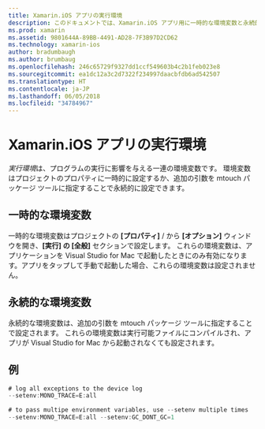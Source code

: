 ```yaml
---
title: Xamarin.iOS アプリの実行環境
description: このドキュメントでは、Xamarin.iOS アプリ用に一時的な環境変数と永続的な環境変数を設定する方法について説明します。 変数は、プロジェクトのプロパティで、または mtouch パッケージ ツールへの追加引数として指定することができます。
ms.prod: xamarin
ms.assetid: 9801644A-89BB-4491-AD28-7F3B97D2CD62
ms.technology: xamarin-ios
author: bradumbaugh
ms.author: brumbaug
ms.openlocfilehash: 246c65729f9327dd1ccf549603b4c2b1feb023e8
ms.sourcegitcommit: ea1dc12a3c2d7322f234997daacbfdb6ad542507
ms.translationtype: HT
ms.contentlocale: ja-JP
ms.lasthandoff: 06/05/2018
ms.locfileid: "34784967"
---
```

# <a name="execution-environment-for-xamarinios-apps"></a>Xamarin.iOS アプリの実行環境

*実行環境*は、プログラムの実行に影響を与える一連の環境変数です。 環境変数はプロジェクトのプロパティに一時的に設定するか、追加の引数を mtouch パッケージ ツールに指定することで永続的に設定できます。

## <a name="temporary-environment-variables"></a>一時的な環境変数

一時的な環境変数はプロジェクトの **[プロパティ]** / から **[オプション]** ウィンドウを開き、**[実行] の [全般]** セクションで設定します。 これらの環境変数は、アプリケーションを Visual Studio for Mac で起動したときにのみ有効になります。アプリをタップして手動で起動した場合、これらの環境変数は設定されません。

## <a name="permanent-environment-variables"></a>永続的な環境変数

永続的な環境変数は、追加の引数を mtouch パッケージ ツールに指定することで設定されます。 これらの環境変数は実行可能ファイルにコンパイルされ、アプリが Visual Studio for Mac から起動されなくても設定されます。

## <a name="example"></a>例

```csharp
# log all exceptions to the device log
--setenv:MONO_TRACE=E:all

# to pass multipe environment variables, use --setenv multiple times
--setenv:MONO_TRACE=E:all --setenv:GC_DONT_GC=1
```

